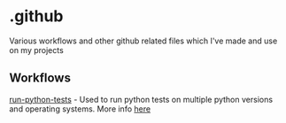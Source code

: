 # .github
Various workflows and other github related files which I've made and use on my projects

## Workflows
[run-python-tests](/.github/workflows/run-python-tests.yaml) - Used to run python tests on multiple python versions and operating systems. More info [here](/.github/workflows/run-python-tests.md)
